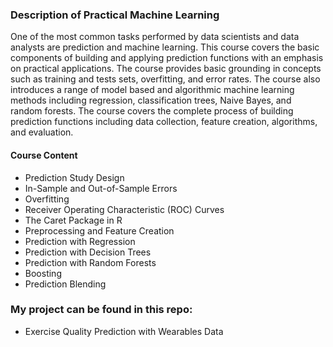 ### Description of Practical Machine Learning

One of the most common tasks performed by data scientists and data analysts are prediction and machine learning. This course covers the basic components of building and applying prediction functions with an emphasis on practical applications. The course provides basic grounding in concepts such as training and tests sets, overfitting, and error rates. The course also introduces a range of model based and algorithmic machine learning methods including regression, classification trees, Naive Bayes, and random forests. The course covers the complete process of building prediction functions including data collection, feature creation, algorithms, and evaluation.

#### Course Content

- Prediction Study Design
- In-Sample and Out-of-Sample Errors
- Overfitting
- Receiver Operating Characteristic (ROC) Curves
- The Caret Package in R
- Preprocessing and Feature Creation
- Prediction with Regression
- Prediction with Decision Trees
- Prediction with Random Forests
- Boosting
- Prediction Blending

### My project can be found in this repo:

- Exercise Quality Prediction with Wearables Data